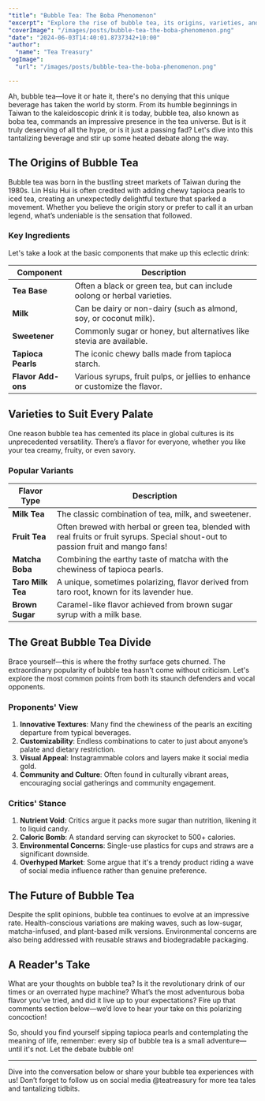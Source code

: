 ```yaml
---
"title": "Bubble Tea: The Boba Phenomenon"
"excerpt": "Explore the rise of bubble tea, its origins, varieties, and why it boldly stands as a divisive treat in the world of tea."
"coverImage": "/images/posts/bubble-tea-the-boba-phenomenon.png"
"date": "2024-06-03T14:40:01.8737342+10:00"
"author":
  "name": "Tea Treasury"
"ogImage":
  "url": "/images/posts/bubble-tea-the-boba-phenomenon.png"

---
```


Ah, bubble tea—love it or hate it, there's no denying that this unique beverage has taken the world by storm. From its humble beginnings in Taiwan to the kaleidoscopic drink it is today, bubble tea, also known as boba tea, commands an impressive presence in the tea universe. But is it truly deserving of all the hype, or is it just a passing fad? Let's dive into this tantalizing beverage and stir up some heated debate along the way.

## The Origins of Bubble Tea

Bubble tea was born in the bustling street markets of Taiwan during the 1980s. Lin Hsiu Hui is often credited with adding chewy tapioca pearls to iced tea, creating an unexpectedly delightful texture that sparked a movement. Whether you believe the origin story or prefer to call it an urban legend, what’s undeniable is the sensation that followed.

### Key Ingredients

Let's take a look at the basic components that make up this eclectic drink:

| Component         | Description |
|-------------------|-------------|
| **Tea Base**      | Often a black or green tea, but can include oolong or herbal varieties. |
| **Milk**          | Can be dairy or non-dairy (such as almond, soy, or coconut milk). |
| **Sweetener**     | Commonly sugar or honey, but alternatives like stevia are available. |
| **Tapioca Pearls**| The iconic chewy balls made from tapioca starch. |
| **Flavor Add-ons**| Various syrups, fruit pulps, or jellies to enhance or customize the flavor. |

## Varieties to Suit Every Palate

One reason bubble tea has cemented its place in global cultures is its unprecedented versatility. There’s a flavor for everyone, whether you like your tea creamy, fruity, or even savory.

### Popular Variants

| Flavor Type       | Description |
|-------------------|-------------|
| **Milk Tea**      | The classic combination of tea, milk, and sweetener. |
| **Fruit Tea**     | Often brewed with herbal or green tea, blended with real fruits or fruit syrups. Special shout-out to passion fruit and mango fans! |
| **Matcha Boba**   | Combining the earthy taste of matcha with the chewiness of tapioca pearls. |
| **Taro Milk Tea** | A unique, sometimes polarizing, flavor derived from taro root, known for its lavender hue. |
| **Brown Sugar**   | Caramel-like flavor achieved from brown sugar syrup with a milk base. |

## The Great Bubble Tea Divide

Brace yourself—this is where the frothy surface gets churned. The extraordinary popularity of bubble tea hasn't come without criticism. Let's explore the most common points from both its staunch defenders and vocal opponents.

### Proponents' View

1. **Innovative Textures**: Many find the chewiness of the pearls an exciting departure from typical beverages.
2. **Customizability**: Endless combinations to cater to just about anyone’s palate and dietary restriction.
3. **Visual Appeal**: Instagrammable colors and layers make it social media gold.
4. **Community and Culture**: Often found in culturally vibrant areas, encouraging social gatherings and community engagement.

### Critics' Stance

1. **Nutrient Void**: Critics argue it packs more sugar than nutrition, likening it to liquid candy.
2. **Caloric Bomb**: A standard serving can skyrocket to 500+ calories.
3. **Environmental Concerns**: Single-use plastics for cups and straws are a significant downside.
4. **Overhyped Market**: Some argue that it's a trendy product riding a wave of social media influence rather than genuine preference.

## The Future of Bubble Tea

Despite the split opinions, bubble tea continues to evolve at an impressive rate. Health-conscious variations are making waves, such as low-sugar, matcha-infused, and plant-based milk versions. Environmental concerns are also being addressed with reusable straws and biodegradable packaging.

## A Reader's Take

What are your thoughts on bubble tea? Is it the revolutionary drink of our times or an overrated hype machine? What’s the most adventurous boba flavor you’ve tried, and did it live up to your expectations? Fire up that comments section below—we’d love to hear your take on this polarizing concoction!

So, should you find yourself sipping tapioca pearls and contemplating the meaning of life, remember: every sip of bubble tea is a small adventure—until it's not. Let the debate bubble on!

---

Dive into the conversation below or share your bubble tea experiences with us! Don’t forget to follow us on social media @teatreasury for more tea tales and tantalizing tidbits.